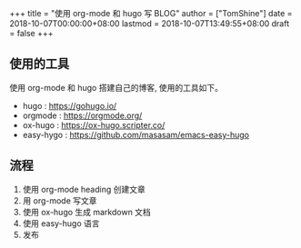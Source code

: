 +++
title = "使用 org-mode 和 hugo 写 BLOG"
author = ["TomShine"]
date = 2018-10-07T00:00:00+08:00
lastmod = 2018-10-07T13:49:55+08:00
draft = false
+++

## 使用的工具

使用 org-mode 和 hugo 搭建自己的博客, 使用的工具如下。

- hugo : <https://gohugo.io/>
- orgmode : <https://orgmode.org/>
- ox-hugo : <https://ox-hugo.scripter.co/>
- easy-hygo : <https://github.com/masasam/emacs-easy-hugo>

## 流程

1. 使用 org-mode heading 创建文章
2. 用 org-mode 写文章
3. 使用 ox-hugo 生成 markdown 文档
4. 使用 easy-hugo 语言
5. 发布
